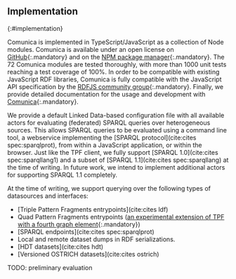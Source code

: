 ## Implementation
{:#implementation}

Comunica is implemented in TypeScript/JavaScript as a collection of Node modules.
Comunica is available under an open license on [GitHub](https://github.com/comunica/comunica){:.mandatory}
and on the [NPM package manager](https://www.npmjs.com/org/comunica){:.mandatory}.
The 72 Comunica modules are tested thoroughly, with more than 1000 unit tests reaching a test coverage of 100%.
In order to be compatible with existing JavaScript RDF libraries,
Comunica is fully compatible with the JavaScript API specification by the [RDFJS community group](https://www.w3.org/community/rdfjs/){:.mandatory}.
Finally, we provide detailed documentation for the usage and development with [Comunica](https://comunica.readthedocs.io){:.mandatory}.

We provide a default Linked Data-based configuration file with all available actors for evaluating (federated) SPARQL queries over heterogeneous sources.
This allows SPARQL queries to be evaluated using a command line tool,
a webservice implementing the [SPARQL protocol](cite:cites spec:sparqlprot),
from within a JavaScript application,
or within the browser.
Just like the TPF client, we fully support [SPARQL 1.0](cite:cites spec:sparqllang1) and a subset of [SPARQL 1.1](cite:cites spec:sparqllang) at the time of writing.
In future work, we intend to implement additional actors for supporting SPARQL 1.1 completely.

At the time of writing, we support querying over the following types of datasources and interfaces:

* [Triple Pattern Fragments entrypoints](cite:cites ldf)
* Quad Pattern Fragments entrypoints ([an experimental extension of TPF with a fourth graph element](https://github.com/LinkedDataFragments/Server.js/tree/feature-qpf-latest){:.mandatory})
* [SPARQL endpoints](cite:cites spec:sparqlprot)
* Local and remote dataset dumps in RDF serializations.
* [HDT datasets](cite:cites hdt)
* [Versioned OSTRICH datasets](cite:cites ostrich)

TODO: preliminary evaluation
